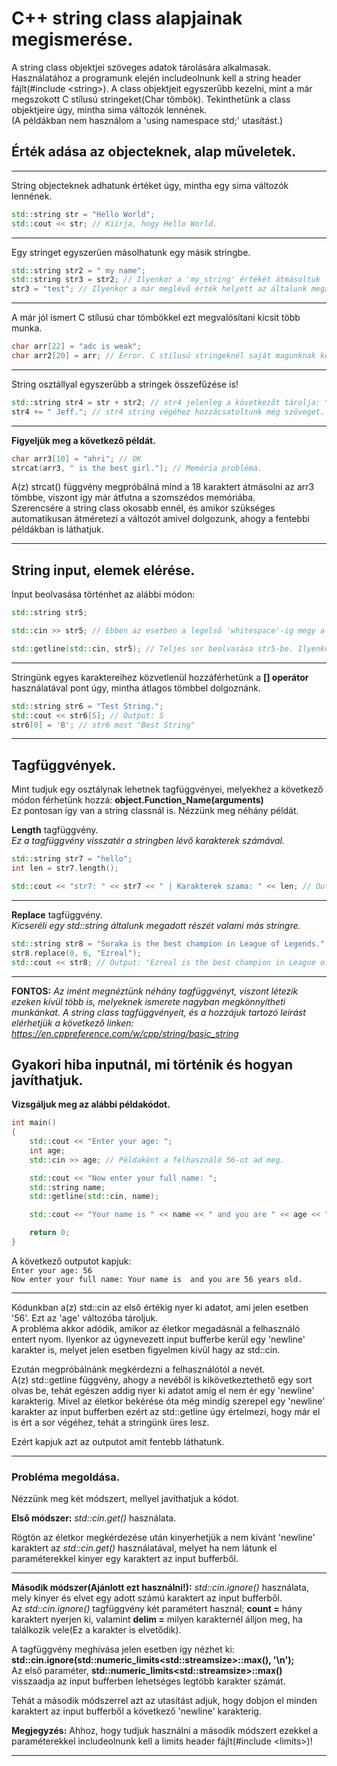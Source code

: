 # C++ string class alapjainak megismerése.

A string class objektjei szöveges adatok tárolására alkalmasak. 
Használatához a programunk elején includeolnunk kell a string header fájlt(#include \<string\>).
A class objektjeit egyszerűbb kezelni, mint a már megszokott C stílusú stringeket(Char tömbök).
Tekinthetünk a class objektjeire úgy, mintha sima változók lennének.    
(A példákban nem használom a 'using namespace std;' utasítást.)

## Érték adása az objecteknek, alap műveletek.
----------------------------------------------------------------------------------------------------------------------------------------
String objecteknek adhatunk értéket úgy, mintha egy sima változók lennének.
```cpp
std::string str = "Hello World";
std::cout << str; // Kiírja, hogy Hello World.
```
----------------------------------------------------------------------------------------------------------------------------------------
Egy stringet egyszerűen másolhatunk egy másik stringbe.
```cpp
std::string str2 = " my name";
std::string str3 = str2; // Ilyenkor a 'my_string' értékét átmásoltuk 'str2'-be.
str3 = "test"; // Ilyenkor a már meglévő érték helyett az általunk megadottat fogja tárolni.
```
----------------------------------------------------------------------------------------------------------------------------------------
A már jól ismert C stílusú char tömbökkel ezt megvalósítani kicsit több munka.
```C
char arr[22] = "adc is weak";
char arr2[20] = arr; // Error. C stílusú stringeknél saját magunknak kellene átmásolni az értékel például egy strcpy() függvénnyel. 
 ```
---------------------------------------------------------------------------------------------------------------------------------------
String osztállyal egyszerűbb a stringek összefűzése is!
```cpp
std::string str4 = str + str2; // str4 jelenleg a következőt tárolja: "Hello World my name".
str4 += " Jeff."; // str4 string végéhez hozzácsatoltunk még szöveget.
```
----------------------------------------------------------------------------------------------------------------------------------------
**Figyeljük meg a következő példát.**
```C
char arr3[10] = "ahri"; // OK
strcat(arr3, " is the best girl."); // Memória probléma.
 ```
A(z) strcat() függvény megpróbálná mind a 18 karaktert átmásolni az arr3 tömbbe, viszont így már átfutna a szomszédos memóriába.    
Szerencsére a string class okosabb ennél, és amikor szükséges automatikusan átméretezi a változót amivel dolgozunk, ahogy a fentebbi példákban is láthatjuk.

---------------------------------------------------------------------------------------------------------------------------------------

## String input, elemek elérése.

Input beolvasása történhet az alábbi módon:
```cpp
std::string str5;

std::cin >> str5; // Ebben az esetben a legelső 'whitespace'-ig megy a cin, és azt olvassuk be str5-be.

std::getline(std::cin, str5); // Teljes sor beolvasása str5-be. Ilyenkor a "newline" karakterig olvasunk be adatot a változónkba.
```
----------------------------------------------------------------------------------------------------------------------------------------
Stringünk egyes karaktereihez közvetlenül hozzáférhetünk a **[] operátor** használatával pont úgy, mintha átlagos tömbbel dolgoznánk.
```cpp
std::string str6 = "Test String.";
std::cout << str6[5]; // Output: S
str6[0] = 'B'; // str6 most "Best String"
 ```
----------------------------------------------------------------------------------------------------------------------------------------
## Tagfüggvények.
Mint tudjuk egy osztálynak lehetnek tagfüggvényei, melyekhez a következő módon férhetünk hozzá: **object.Function_Name(arguments)**    
Ez pontosan így van a string classnál is. Nézzünk meg néhány példát.

**Length** tagfüggvény.    
*Ez a tagfüggvény visszatér a stringben lévő karakterek számával.*

```cpp
std::string str7 = "hello";
int len = str7.length();

std::cout << "str7: " << str7 << " | Karakterek szama: " << len; // Output: "str7: hello | Karakterek szama: 5"
 ```
---------------------------------------------------------------------------------------------------------------------------------------- 
**Replace** tagfüggvény.    
*Kicseréli egy std::string általunk megadott részét valami más stringre.*
```cpp
std::string str8 = "Soraka is the best champion in League of Legends.";
str8.replace(0, 6, "Ezreal");
std::cout << str8; // Output: "Ezreal is the best champion in League of Legends."
```
----------------------------------------------------------------------------------------------------------------------------------------
**FONTOS:** *Az imént megnéztünk néhány tagfüggvényt, viszont létezik ezeken kívül több is, melyeknek ismerete nagyban megkönnyítheti munkánkat. A string class tagfüggvényeit, és a hozzájuk tartozó leírást elérhetjük a következő linken: https://en.cppreference.com/w/cpp/string/basic_string*


## Gyakori hiba inputnál, mi történik és hogyan javíthatjuk.

**Vizsgáljuk meg az alábbi példakódot.**

```cpp
int main() 
{
	std::cout << "Enter your age: ";
	int age;
	std::cin >> age; // Példaként a felhasználó 56-ot ad meg.

	std::cout << "Now enter your full name: ";
	std::string name;
	std::getline(std::cin, name);

	std::cout << "Your name is " << name << " and you are " << age << " years old.\n";

	return 0;
}
```    
A következő outputot kapjuk:    
`Enter your age: 56`    
`Now enter your full name: Your name is  and you are 56 years old.`

----------------------------------------------------------------------------------------------------------------------------------------
Kódunkban a(z) std::cin az első értékig nyer ki adatot, ami jelen esetben '56'. Ezt az 'age' változóba tároljuk.    
A probléma akkor adódik, amikor az életkor megadásnál a felhasználó entert nyom. Ilyenkor az úgynevezett input bufferbe kerül egy 'newline' karakter is, melyet jelen esetben figyelmen kívül hagy az std::cin.

Ezután megpróbálnánk megkérdezni a felhasználótól a nevét.    
A(z) std::getline függvény, ahogy a nevéből is kikövetkeztethető egy sort olvas be, tehát egészen addig nyer ki adatot amíg el nem ér egy 'newline' karakterig. Mivel az életkor bekérése óta még mindíg szerepel egy 'newline' karakter az input bufferben ezért az std::getline úgy értelmezi, hogy már el is ért a sor végéhez, tehát a stringünk üres lesz.    
    
Ezért kapjuk azt az outputot amit fentebb láthatunk.    

----------------------------------------------------------------------------------------------------------------------------------------
### Probléma megoldása.

Nézzünk meg két módszert, mellyel javíthatjuk a kódot.    
    
**Első módszer:** *std::cin.get()* használata.    

Rögtön az életkor megkérdezése után kinyerhetjük a nem kívánt 'newline' karaktert az *std::cin.get()* használatával, melyet ha nem látunk el paraméterekkel kinyer egy karaktert az input bufferből.    
    
----------------------------------------------------------------------------------------------------------------------------------------
    
**Második módszer(Ajánlott ezt használni!):** *std::cin.ignore()* használata, mely kinyer és elvet egy adott számú karaktert az input bufferből.    
Az *std::cin.ignore()* tagfüggvény két paramétert használ; **count =** hány karaktert nyerjen ki, valamint **delim =** milyen karakternél álljon meg, ha találkozik vele(Ez a karakter is elvetődik).    
    
A tagfüggvény meghívása jelen esetben így nézhet ki: **std::cin.ignore(std::numeric_limits\<std::streamsize\>::max(), '\n');**    
Az első paraméter, **std::numeric_limits\<std::streamsize\>::max()** visszaadja az input bufferben lehetséges legtöbb karakter számát.    
    
Tehát a második módszerrel azt az utasítást adjuk, hogy dobjon el minden karaktert az input bufferből a következő 'newline' karakterig.    
     
**Megjegyzés:** Ahhoz, hogy tudjuk használni a második módszert ezekkel a paraméterekkel includeolnunk kell a limits header fájlt(#include \<limits\>)!

----------------------------------------------------------------------------------------------------------------------------------------











